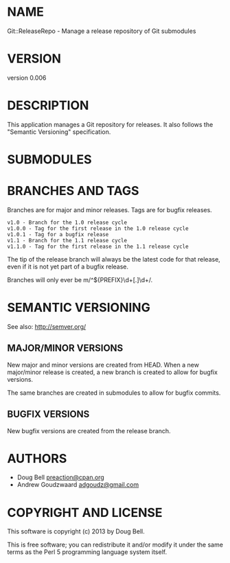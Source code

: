 # NAME

Git::ReleaseRepo - Manage a release repository of Git submodules

# VERSION

version 0.006

# DESCRIPTION

This application manages a Git repository for releases. It also follows the
"Semantic Versioning" specification.

# SUBMODULES

# BRANCHES AND TAGS

Branches are for major and minor releases. Tags are for bugfix releases.

    v1.0 - Branch for the 1.0 release cycle
    v1.0.0 - Tag for the first release in the 1.0 release cycle
    v1.0.1 - Tag for a bugfix release
    v1.1 - Branch for the 1.1 release cycle
    v1.1.0 - Tag for the first release in the 1.1 release cycle

The tip of the release branch will always be the latest code for that release,
even if it is not yet part of a bugfix release.

Branches will only ever be m/^${PREFIX}\\d+\[.\]\\d+/.

# SEMANTIC VERSIONING

See also: http://semver.org/

## MAJOR/MINOR VERSIONS

New major and minor versions are created from HEAD. When a new major/minor release
is created, a new branch is created to allow for bugfix versions.

The same branches are created in submodules to allow for bugfix commits.

## BUGFIX VERSIONS

New bugfix versions are created from the release branch.

# AUTHORS

- Doug Bell <preaction@cpan.org>
- Andrew Goudzwaard <adgoudz@gmail.com>

# COPYRIGHT AND LICENSE

This software is copyright (c) 2013 by Doug Bell.

This is free software; you can redistribute it and/or modify it under
the same terms as the Perl 5 programming language system itself.
